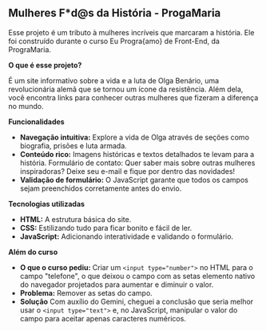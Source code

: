 ## Mulheres F*d@s da História - ProgaMaria

Esse projeto é um tributo à mulheres incríveis que marcaram a história. Ele foi construído durante o curso Eu Progra{amo} de Front-End, da PrograMaria. ‍

**O que é esse projeto?**

É um site informativo sobre a vida e a luta de Olga Benário, uma revolucionária alemã que se tornou um ícone da resistência. Além dela, você encontra links para conhecer outras mulheres que fizeram a diferença no mundo.

**Funcionalidades**
* **Navegação intuitiva:** Explore a vida de Olga através de seções como biografia, prisões e luta armada.
* **Conteúdo rico:** Imagens históricas e textos detalhados te levam para a história.
Formulário de contato: Quer saber mais sobre outras mulheres inspiradoras? Deixe seu e-mail e fique por dentro das novidades!
* **Validação de formulário:** O JavaScript garante que todos os campos sejam preenchidos corretamente antes do envio.

**Tecnologias utilizadas**
* **HTML:** A estrutura básica do site.
* **CSS:** Estilizando tudo para ficar bonito e fácil de ler.
* **JavaScript:** Adicionando interatividade e validando o formulário.

**Além do curso**
* **O que o curso pediu:** Criar um `<input type="number">` no HTML para o campo "telefone", o que deixou o campo com as setas elemento nativo do navegador projetados para aumentar e diminuir o valor.
* **Problema:** Remover as setas do campo.
* **Solução** Com auxílio do Gemini, cheguei a conclusão que seria melhor usar o `<input type="text">` e, no JavaScript, manipular o valor do campo para aceitar apenas caracteres numéricos.